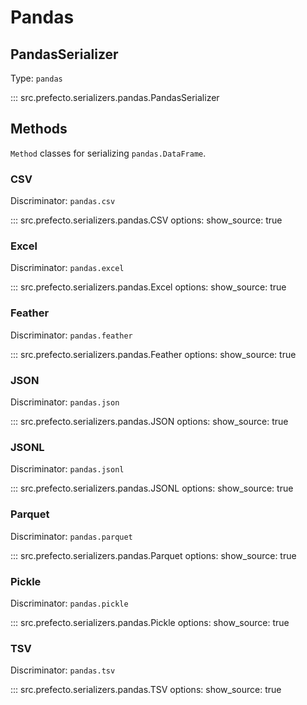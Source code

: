 # Pandas

## PandasSerializer

Type: `pandas`

::: src.prefecto.serializers.pandas.PandasSerializer

## Methods

`Method` classes for serializing `pandas.DataFrame`.

### CSV

Discriminator: `pandas.csv`

::: src.prefecto.serializers.pandas.CSV
    options:
        show_source: true

### Excel

Discriminator: `pandas.excel`

::: src.prefecto.serializers.pandas.Excel
    options:
        show_source: true

### Feather

Discriminator: `pandas.feather`

::: src.prefecto.serializers.pandas.Feather
    options:
        show_source: true

### JSON

Discriminator: `pandas.json`

::: src.prefecto.serializers.pandas.JSON
    options:
        show_source: true

### JSONL

Discriminator: `pandas.jsonl`

::: src.prefecto.serializers.pandas.JSONL
    options:
        show_source: true

### Parquet

Discriminator: `pandas.parquet`

::: src.prefecto.serializers.pandas.Parquet
    options:
        show_source: true

### Pickle

Discriminator: `pandas.pickle`

::: src.prefecto.serializers.pandas.Pickle
    options:
        show_source: true

### TSV

Discriminator: `pandas.tsv`

::: src.prefecto.serializers.pandas.TSV
    options:
        show_source: true
